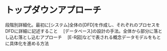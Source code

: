 # トップダウンアプローチ
 段階別詳細化。最初に[システム]全体の[DFD]を作成し、それぞれのプロセスをDFDに詳細に記述すること
　[データベース]の設計の手法。全体から部分に落とし込む落とし込むアプローチ
　[E-R図]などで表される概念データモデルをもとに具体化を進める方法
